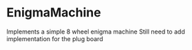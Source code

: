 # EnigmaMachine
Implements a simple 8 wheel enigma machine
Still need to add implementation for the plug board
